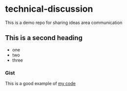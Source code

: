 # technical-discussion
This is a demo repo for sharing ideas area communication


## This is a second heading

* one
* two
* three

### Gist

This is a good example of [my code](https://gist.github.com/yypang2/b2bc79cb70bb5388f4212758f7c4f413)
